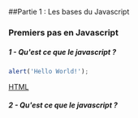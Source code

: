 ##Partie 1 : Les bases du Javascript

### Premiers pas en Javascript

##### 1 - Qu'est ce que le javascript ?

```javascript
alert('Hello World!');
```
	
<a href="part1.html">HTML</a>
	
##### 2 - Qu'est ce que le javascript ?
